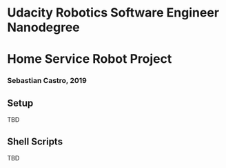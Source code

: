 # Udacity Robotics Software Engineer Nanodegree
# Home Service Robot Project
### Sebastian Castro, 2019

## Setup
TBD

## Shell Scripts
TBD